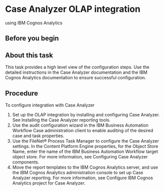 # Case Analyzer OLAP integration
using IBM
Cognos Analytics

## Before you begin

## About this task

This task provides a high level view of the configuration
steps. Use the detailed instructions in the Case Analyzer documentation and the IBM
Cognos Analytics documentation to ensure
successful configuration.

## Procedure

To configure integration with Case Analyzer

1. Set up the OLAP integration by installing and configuring Case Analyzer. See Installing the Case Analyzer reporting tools.
2. Use the audit configuration wizard in the IBM Business Automation
Workflow
Case administration client to enable auditing of the desired
case and task properties.
3. Use the FileNet® Process
Task Manager to configure the Case Analyzer settings.
In the Content Platform Engine properties,
for the Object Store Name, enter the name of the IBM Business Automation
Workflow target object store.
For more information, see Configuring Case Analyzer components.
4. Move the report templates to the IBM
Cognos Analytics server, and use the IBM
Cognos Analytics administration console
to set up Case Analyzer reporting.
For more information, see Configure IBM
Cognos Analytics project
for Case Analyzer.